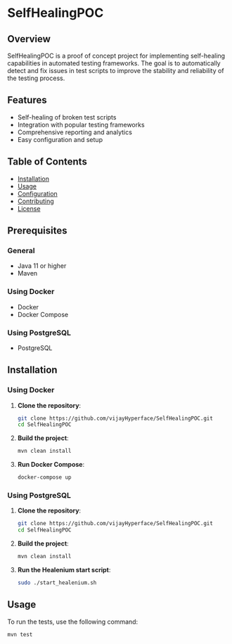 # SelfHealingPOC

## Overview
SelfHealingPOC is a proof of concept project for implementing self-healing capabilities in automated testing frameworks. The goal is to automatically detect and fix issues in test scripts to improve the stability and reliability of the testing process.

## Features
- Self-healing of broken test scripts
- Integration with popular testing frameworks
- Comprehensive reporting and analytics
- Easy configuration and setup

## Table of Contents
- [Installation](#installation)
- [Usage](#usage)
- [Configuration](#configuration)
- [Contributing](#contributing)
- [License](#license)

## Prerequisites

### General
- Java 11 or higher
- Maven

### Using Docker
- Docker
- Docker Compose

### Using PostgreSQL
- PostgreSQL

## Installation

### Using Docker
1. **Clone the repository**:
    ```bash
    git clone https://github.com/vijayHyperface/SelfHealingPOC.git
    cd SelfHealingPOC
    ```

2. **Build the project**:
    ```bash
    mvn clean install
    ```

3. **Run Docker Compose**:
    ```bash
    docker-compose up
    ```

### Using PostgreSQL
1. **Clone the repository**:
    ```bash
    git clone https://github.com/vijayHyperface/SelfHealingPOC.git
    cd SelfHealingPOC
    ```

2. **Build the project**:
    ```bash
    mvn clean install
    ```

3. **Run the Healenium start script**:
    ```bash
    sudo ./start_healenium.sh
    ```

## Usage
To run the tests, use the following command:

```bash
mvn test
